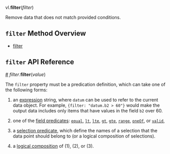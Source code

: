 vl.<b>filter</b>(<em>filter</em>)

Remove data that does not match provided conditions.

## <code>filter</code> Method Overview

* <a href="#filter">filter</a>

## <code>filter</code> API Reference

<a id="filter" href="#filter">#</a>
<em>filter</em>.<b>filter</b>(<em>value</em>)

The `filter` property must be a predication definition, which can take one of the following forms:

1) an [expression](https://vega.github.io/vega-lite/docs/types.html#expression) string, where `datum` can be used to refer to the current data object. For example, `{filter: "datum.b2 > 60"}` would make the output data includes only items that have values in the field `b2` over 60.

2) one of the [field predicates](https://vega.github.io/vega-lite/docs/predicate.html#field-predicate): [`equal`](https://vega.github.io/vega-lite/docs/predicate.html#field-equal-predicate), [`lt`](https://vega.github.io/vega-lite/docs/predicate.html#lt-predicate), [`lte`](https://vega.github.io/vega-lite/docs/predicate.html#lte-predicate), [`gt`](https://vega.github.io/vega-lite/docs/predicate.html#gt-predicate), [`gte`](https://vega.github.io/vega-lite/docs/predicate.html#gte-predicate), [`range`](https://vega.github.io/vega-lite/docs/predicate.html#range-predicate), [`oneOf`](https://vega.github.io/vega-lite/docs/predicate.html#one-of-predicate), or [`valid`](https://vega.github.io/vega-lite/docs/predicate.html#valid-predicate),

3) a [selection predicate](https://vega.github.io/vega-lite/docs/predicate.html#selection-predicate), which define the names of a selection that the data point should belong to (or a logical composition of selections).

4) a [logical composition](https://vega.github.io/vega-lite/docs/predicate.html#composition) of (1), (2), or (3).

